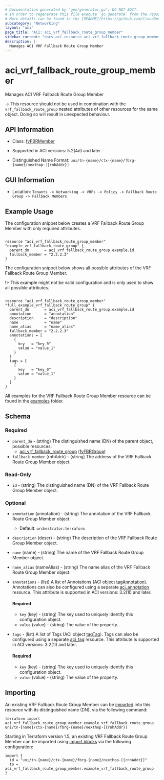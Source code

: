 ```yaml
---
# Documentation generated by "gen/generator.go"; DO NOT EDIT.
# In order to regenerate this file execute `go generate` from the repository root.
# More details can be found in the [README](https://github.com/CiscoDevNet/terraform-provider-aci/blob/master/README.md).
subcategory: "Networking"
layout: "aci"
page_title: "ACI: aci_vrf_fallback_route_group_member"
sidebar_current: "docs-aci-resource-aci_vrf_fallback_route_group_member"
description: |-
  Manages ACI VRF Fallback Route Group Member
---
```


# aci_vrf_fallback_route_group_member #

Manages ACI VRF Fallback Route Group Member

  -> This resource should not be used in combination with the `vrf_fallback_route_group` nested attributes of other resources for the same object. Doing so will result in unexpected behaviour.


## API Information ##

* Class: [fvFBRMember](https://pubhub.devnetcloud.com/media/model-doc-latest/docs/app/index.html#/objects/fvFBRMember/overview)

* Supported in ACI versions: 5.2(4d) and later.

* Distinguished Name Format: `uni/tn-{name}/ctx-{name}/fbrg-{name}/nexthop-[{rnhAddr}]`

## GUI Information ##

* Location: `Tenants -> Networking -> VRFs -> Policy -> Fallback Route Group -> Fallback Members`

## Example Usage ##

The configuration snippet below creates a VRF Fallback Route Group Member with only required attributes.

```hcl

resource "aci_vrf_fallback_route_group_member" "example_vrf_fallback_route_group" {
  parent_dn       = aci_vrf_fallback_route_group.example.id
  fallback_member = "2.2.2.3"
}

```
The configuration snippet below shows all possible attributes of the VRF Fallback Route Group Member.

!> This example might not be valid configuration and is only used to show all possible attributes.

```hcl

resource "aci_vrf_fallback_route_group_member" "full_example_vrf_fallback_route_group" {
  parent_dn       = aci_vrf_fallback_route_group.example.id
  annotation      = "annotation"
  description     = "description"
  name            = "name"
  name_alias      = "name_alias"
  fallback_member = "2.2.2.3"
  annotations = [
    {
      key   = "key_0"
      value = "value_1"
    }
  ]
  tags = [
    {
      key   = "key_0"
      value = "value_1"
    }
  ]
}

```

All examples for the VRF Fallback Route Group Member resource can be found in the [examples](https://github.com/CiscoDevNet/terraform-provider-aci/tree/master/examples/resources/aci_vrf_fallback_route_group_member) folder.

## Schema ##

### Required ###

* `parent_dn` - (string) The distinguished name (DN) of the parent object, possible resources:
  - [aci_vrf_fallback_route_group](https://registry.terraform.io/providers/CiscoDevNet/aci/latest/docs/resources/vrf_fallback_route_group) ([fvFBRGroup](https://pubhub.devnetcloud.com/media/model-doc-latest/docs/app/index.html#/objects/fvFBRGroup/overview))
* `fallback_member` (rnhAddr) - (string) The address of the VRF Fallback Route Group Member object.

### Read-Only ###

* `id` - (string) The distinguished name (DN) of the VRF Fallback Route Group Member object.

### Optional ###
  
* `annotation` (annotation) - (string) The annotation of the VRF Fallback Route Group Member object.
  - Default: `orchestrator:terraform`
* `description` (descr) - (string) The description of the VRF Fallback Route Group Member object.
* `name` (name) - (string) The name of the VRF Fallback Route Group Member object.
* `name_alias` (nameAlias) - (string) The name alias of the VRF Fallback Route Group Member object.

* `annotations` - (list) A list of Annotations (ACI object [tagAnnotation](https://pubhub.devnetcloud.com/media/model-doc-latest/docs/app/index.html#/objects/tagAnnotation/overview)). Annotations can also be configured using a separate [aci_annotation](https://registry.terraform.io/providers/CiscoDevNet/aci/latest/docs/resources/annotation) resource. This attribute is supported in ACI versions: 3.2(1l) and later.
   
  #### Required ####
  
  * `key` (key) - (string) The key used to uniquely identify this configuration object.
  * `value` (value) - (string) The value of the property.

* `tags` - (list) A list of Tags (ACI object [tagTag](https://pubhub.devnetcloud.com/media/model-doc-latest/docs/app/index.html#/objects/tagTag/overview)). Tags can also be configured using a separate [aci_tag](https://registry.terraform.io/providers/CiscoDevNet/aci/latest/docs/resources/tag) resource. This attribute is supported in ACI versions: 3.2(1l) and later.
   
  #### Required ####
  
  * `key` (key) - (string) The key used to uniquely identify this configuration object.
  * `value` (value) - (string) The value of the property.

## Importing

An existing VRF Fallback Route Group Member can be [imported](https://www.terraform.io/docs/import/index.html) into this resource with its distinguished name (DN), via the following command:

```
terraform import aci_vrf_fallback_route_group_member.example_vrf_fallback_route_group uni/tn-{name}/ctx-{name}/fbrg-{name}/nexthop-[{rnhAddr}]
```

Starting in Terraform version 1.5, an existing VRF Fallback Route Group Member can be imported
using [import blocks](https://developer.hashicorp.com/terraform/language/import) via the following configuration:

```
import {
  id = "uni/tn-{name}/ctx-{name}/fbrg-{name}/nexthop-[{rnhAddr}]"
  to = aci_vrf_fallback_route_group_member.example_vrf_fallback_route_group
}
```



